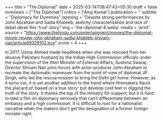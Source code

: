 +++
title = "The Diplomat"
date = 2025-03-14T08:47:43+05:30
draft = false
mreviews = ["The Diplomat"]
critics = ['Anuj Kumar']
publication = ''
subtitle = "Diplomacy for Dummies"
opening = "Despite strong performances by John Abraham and Sadia Khateeb, sketchy characterisation and lack of detail derail this ‘true’ story"
img = 'the-diplomat-8.webp'
media = 'print'
source = "https://www.thehindu.com/entertainment/movies/the-diplomat-movie-review-john-abraham-sadia-khateeb-shivam-nair/article69329102.ece"
score = 4
+++

In 2017, Uzma Ahmed made headlines when she was rescued from her abusive Pakistani husband by the Indian High Commission officials under the supervision of the then Minister of External Affairs, Sushma Swaraj. Director Shivam Nair joins forces with actor-producer John Abraham to recreate the diplomatic maneuver from the point of view of diplomat JP Singh, who led the rescue mission to bring the Delhi girl home. However, as it turns out, it is yet another addition to the trend where filmmakers flaunt the placard of ‘based on a true story’ but develop cold feet in digging the truth of the story. It thanks the top of the ministry for support, but it is hard to take a film on diplomacy seriously that can’t differentiate between an embassy and a high commission. It is difficult to root for a nationalist narrative when the makers don’t get the designation of a former foreign minister right.
